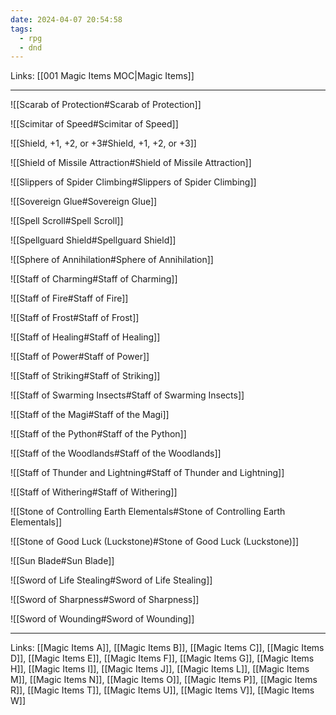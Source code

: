 ```yaml
---
date: 2024-04-07 20:54:58
tags:
  - rpg
  - dnd
---
```

Links: [[001 Magic Items MOC|Magic Items]]

---

![[Scarab of Protection#Scarab of Protection]]

![[Scimitar of Speed#Scimitar of Speed]]

![[Shield, +1, +2, or +3#Shield, +1, +2, or +3]]

![[Shield of Missile Attraction#Shield of Missile Attraction]]

![[Slippers of Spider Climbing#Slippers of Spider Climbing]]

![[Sovereign Glue#Sovereign Glue]]

![[Spell Scroll#Spell Scroll]]

![[Spellguard Shield#Spellguard Shield]]

![[Sphere of Annihilation#Sphere of Annihilation]]

![[Staff of Charming#Staff of Charming]]

![[Staff of Fire#Staff of Fire]]

![[Staff of Frost#Staff of Frost]]

![[Staff of Healing#Staff of Healing]]

![[Staff of Power#Staff of Power]]

![[Staff of Striking#Staff of Striking]]

![[Staff of Swarming Insects#Staff of Swarming Insects]]

![[Staff of the Magi#Staff of the Magi]]

![[Staff of the Python#Staff of the Python]]

![[Staff of the Woodlands#Staff of the Woodlands]]

![[Staff of Thunder and Lightning#Staff of Thunder and Lightning]]

![[Staff of Withering#Staff of Withering]]

![[Stone of Controlling Earth Elementals#Stone of Controlling Earth Elementals]]

![[Stone of Good Luck (Luckstone)#Stone of Good Luck (Luckstone)]]

![[Sun Blade#Sun Blade]]

![[Sword of Life Stealing#Sword of Life Stealing]]

![[Sword of Sharpness#Sword of Sharpness]]

![[Sword of Wounding#Sword of Wounding]]

---
Links: [[Magic Items A]], [[Magic Items B]], [[Magic Items C]], [[Magic Items D]], [[Magic Items E]], [[Magic Items F]], [[Magic Items G]], [[Magic Items H]], [[Magic Items I]], [[Magic Items J]], [[Magic Items L]], [[Magic Items M]], [[Magic Items N]], [[Magic Items O]], [[Magic Items P]], [[Magic Items R]], [[Magic Items T]], [[Magic Items U]], [[Magic Items V]], [[Magic Items W]]